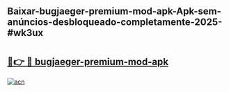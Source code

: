 ## Baixar-bugjaeger-premium-mod-apk-Apk-sem-anúncios-desbloqueado-completamente-2025-#wk3ux

# <h2><a href="https://ainizakaria.my?title=bugjaeger-premium-mod-apk&ref=22M">🔗👉 🔴 bugjaeger-premium-mod-apk</a></h2>

[![acn](https://github.com/user-attachments/assets/0f9c940e-d8b0-45ae-aac7-cd30a18b3e1c)](https://ainizakaria.my?title=bugjaeger-premium-mod-apk&ref=22M)

